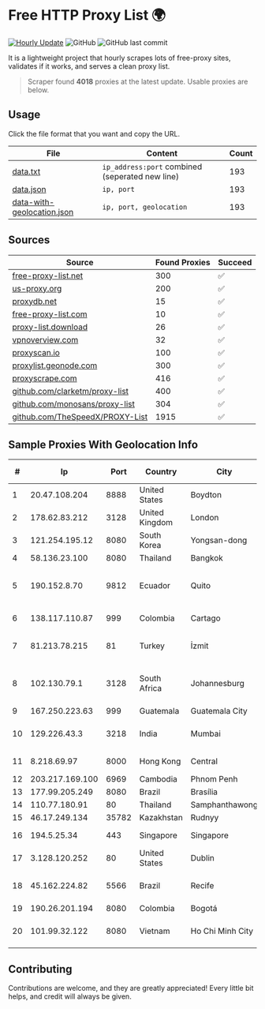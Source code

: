 
# Free HTTP Proxy List 🌍

[![Hourly Update](https://github.com/mertguvencli/http-proxy-list/actions/workflows/main.yml/badge.svg?branch=main)](https://github.com/mertguvencli/http-proxy-list/actions/workflows/main.yml)
![GitHub](https://img.shields.io/github/license/mertguvencli/http-proxy-list)
![GitHub last commit](https://img.shields.io/github/last-commit/mertguvencli/http-proxy-list)

It is a lightweight project that hourly scrapes lots of free-proxy sites, validates if it works, and serves a clean proxy list.


> Scraper found **4018** proxies at the latest update. Usable proxies are below.

## Usage

Click the file format that you want and copy the URL.


|File|Content|Count|
|----|-------|-----|
|[data.txt](https://raw.githubusercontent.com/mertguvencli/http-proxy-list/main/proxy-list/data.txt)|`ip_address:port` combined (seperated new line)|193|
|[data.json](https://raw.githubusercontent.com/mertguvencli/http-proxy-list/main/proxy-list/data.json)|`ip, port`|193|
|[data-with-geolocation.json](https://raw.githubusercontent.com/mertguvencli/http-proxy-list/main/proxy-list/data-with-geolocation.json)|`ip, port, geolocation`|193|

## Sources

|Source|Found Proxies|Succeed|
|------|-------------|-------|
|[free-proxy-list.net](https://free-proxy-list.net)|300|✅|
|[us-proxy.org](https://www.us-proxy.org)|200|✅|
|[proxydb.net](http://proxydb.net)|15|✅|
|[free-proxy-list.com](https://free-proxy-list.com/?page=&port=&type%5B%5D=http&type%5B%5D=https&up_time=0&search=Search)|10|✅|
|[proxy-list.download](https://www.proxy-list.download/HTTP)|26|✅|
|[vpnoverview.com](https://vpnoverview.com/privacy/anonymous-browsing/free-proxy-servers)|32|✅|
|[proxyscan.io](https://www.proxyscan.io)|100|✅|
|[proxylist.geonode.com](https://proxylist.geonode.com/api/proxy-list?limit=300&page=1&sort_by=lastChecked&sort_type=desc&protocols=http,https)|300|✅|
|[proxyscrape.com](https://api.proxyscrape.com/v2/?request=displayproxies&protocol=http&timeout=10000&country=all&ssl=all&anonymity=all)|416|✅|
|[github.com/clarketm/proxy-list](https://raw.githubusercontent.com/clarketm/proxy-list/master/proxy-list-raw.txt)|400|✅|
|[github.com/monosans/proxy-list](https://raw.githubusercontent.com/monosans/proxy-list/main/proxies/http.txt)|304|✅|
|[github.com/TheSpeedX/PROXY-List](https://raw.githubusercontent.com/TheSpeedX/PROXY-List/master/http.txt)|1915|✅|


## Sample Proxies With Geolocation Info

|#|Ip|Port|Country|City|Internet Service Provider|
|-|--|----|-------|----|-------------------------|
|1|20.47.108.204|8888|United States|Boydton|Microsoft Corporation|
|2|178.62.83.212|3128|United Kingdom|London|DigitalOcean, LLC|
|3|121.254.195.12|8080|South Korea|Yongsan-dong|LG DACOM Corporation|
|4|58.136.23.100|8080|Thailand|Bangkok|AIS-Fibre|
|5|190.152.8.70|9812|Ecuador|Quito|Corporacion Nacional De Telecomunicaciones - CNT EP|
|6|138.117.110.87|999|Colombia|Cartago|Media Commerce Partners S.A|
|7|81.213.78.215|81|Turkey|İzmit|Turk Telekomunikasyon A.S|
|8|102.130.79.1|3128|South Africa|Johannesburg|Adnexus Celerity Networks (Proprietary) Limited|
|9|167.250.223.63|999|Guatemala|Guatemala City|Ufinet Panama S.A.|
|10|129.226.43.3|3218|India|Mumbai|Tencent Cloud Computing (Beijing) Co|
|11|8.218.69.97|8000|Hong Kong|Central|Alibaba (US) Technology Co., Ltd.|
|12|203.217.169.100|6969|Cambodia|Phnom Penh|S.I Group|
|13|177.99.205.249|8080|Brazil|Brasília|Vivo|
|14|110.77.180.91|80|Thailand|Samphanthawong|CAT-BB|
|15|46.17.249.134|35782|Kazakhstan|Rudnyy|Eurasia-Star LLP|
|16|194.5.25.34|443|Singapore|Singapore|Mod Mission Critical LLC|
|17|3.128.120.252|80|United States|Dublin|Amazon.com, Inc.|
|18|45.162.224.82|5566|Brazil|Recife|Rionet Tecnologia EM Internet Eireli - ME|
|19|190.26.201.194|8080|Colombia|Bogotá|ETB - Colombia|
|20|101.99.32.122|8080|Vietnam|Ho Chi Minh City|CMC Telecom Infrastructure Company|



## Contributing

Contributions are welcome, and they are greatly appreciated! Every
little bit helps, and credit will always be given.

